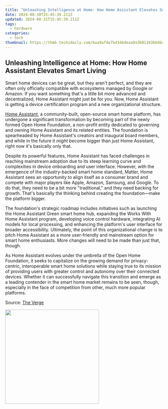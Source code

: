 ```yaml
---
title: "Unleashing Intelligence at Home: How Home Assistant Elevates Smart Living"
date: 2024-08-30T15:45:39.211Z
updated: 2024-08-31T15:45:39.211Z
tags:
  - hardware
categories:
  - tech
thumbnail: https://thmb.techidaily.com/baa9af4e7b434bdeaa9a3b01163bb4bc26127160d176aa35825ab519985b4fb1.jpg
---
```


## Unleashing Intelligence at Home: How Home Assistant Elevates Smart Living

Smart home devices can be great, but they aren't perfect, and they are often only officially compatible with ecosystems managed by Google or Amazon. If you want something that's a little bit more advanced and decentralized, Home Assistant might just be for you. Now, Home Assistant is getting a device certification program and a new organizational structure.

[Home Assistant](https://www.home-assistant.io/), a community-built, open-source smart home platform, has undergone a significant transformation by becoming part of the newly formed Open Home Foundation, a non-profit entity dedicated to governing and owning Home Assistant and its related entities. The foundation is spearheaded by Home Assistant's creators and inaugural board members, and while in the future it _might_ become bigger than just Home Assistant, right now it's basically only that.

 Despite its powerful features, Home Assistant has faced challenges in reaching mainstream adoption due to its steep learning curve and complexities in device onboarding and user interface. However, with the emergence of the industry-backed smart home standard, Matter, Home Assistant sees an opportunity to align itself as a consumer brand and compete with major players like Apple, Amazon, Samsung, and Google. To do that, they need to be a bit more "traditional," and they need backing for growth. That's basically the thinking behind creating the foundation—make the platform bigger.

 The foundation's strategic roadmap includes initiatives such as launching the Home Assistant Green smart home hub, expanding the Works With Home Assistant program, developing voice control hardware, integrating AI models for local processing, and enhancing the platform's user interface for broader accessibility. Ultimately, the point of this organizational change is to pitch Home Assistant as a more user-friendly and mainstream option for smart home enthusiasts. More changes will need to be made than just that, though.

 As Home Assistant evolves under the umbrella of the Open Home Foundation, it seeks to capitalize on the growing demand for privacy-centric, interoperable smart home solutions while staying true to its mission of providing users with greater control and autonomy over their connected devices. Whether it can successfully navigate this transition and emerge as a leading contender in the smart home market remains to be seen, though, especially in the face of competition from other, much more popular platforms.

 Source: [The Verge](https://www.theverge.com/24135207/home-assistant-announces-open-home-foundation)

<ins class="adsbygoogle"
     style="display:block"
     data-ad-format="autorelaxed"
     data-ad-client="ca-pub-7571918770474297"
     data-ad-slot="1223367746"></ins>



<ins class="adsbygoogle"
     style="display:block"
     data-ad-client="ca-pub-7571918770474297"
     data-ad-slot="8358498916"
     data-ad-format="auto"
     data-full-width-responsive="true"></ins>



<!-- affiliate ads begin -->
<a href="https://coinrule.sjv.io/c/5597632/1958374/18409" target="_top" id="1958374"><img src="//a.impactradius-go.com/display-ad/18409-1958374" border="0" alt="" width="300" height="300"/></a><img height="0" width="0" src="https://imp.pxf.io/i/5597632/1958374/18409" style="position:absolute;visibility:hidden;" border="0" />
<!-- affiliate ads end -->